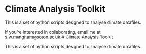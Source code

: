 # Climate Analysis Toolkit

This is a set of python scripts designed to analyse climate datafiles.

If you're interested in collaborating, email me at s.w.mangham@soton.ac.uk.# Climate Analysis Toolkit

This is a set of python scripts designed to analyse climate datafiles.
